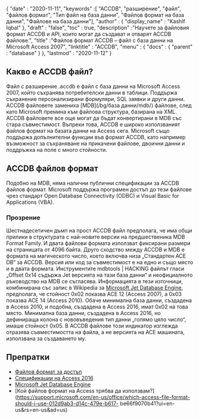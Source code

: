 {
  "date" : "2020-11-11",
  "keywords" :[ "ACCDB", "разширение", "файл", "файлов формат", "Тип файл на база данни", "Файлов формат на база данни", "Файлове на база данни"],
  "author" : {
    "display_name" : "Kashif Iqbal"
},
  "draft" : "false",
  "toc" : true,
  "description" :"Научете за файловия формат ACCDB и API, които могат да създават и отварят ACCDB файлове.",
  "title" :"Файлов формат ACCDB – файл с база данни на Microsoft Access 2007",
  "linktitle" : "ACCDB",
  "menu" : {
    "docs" : {
      "parent" : "database"
}
},
  "lastmod" : "2020-11-12"
}

## Какво е ACCDB файл?

Файл с разширение .accdb е файл с база данни на Microsoft Access 2007, който съхранява потребителски данни в таблици. Поддържа съхранение
персонализирани формуляри, SQL заявки и други данни. ACCDB файловете замениха [MDB](/bg/база данни/mdb/) файлове, след като Microsoft премина към файлова структура, базирана на XML. ACCDB файловете все още могат да бъдат конвертирани в MDB със стара съвместимост. Въпреки това, ACCDB е широко използваният файлов формат на базата данни на Access сега. Microsoft също поддържа допълнителни функции във формат ACCDB, като например възможност за съхраняване на прикачени файлове, двоични данни и поддръжка на поле с много стойности.

## ACCDB файлов формат

Подобно на MDB, няма налични публични спецификации за ACCDB файлов формат. Microsoft поддържа програмен достъп до тези файлове чрез стандарт Open Database Connectivity (ODBC) и Visual Basic for Applications (VBA).

### Прозрение

Шестнадесетичен дъмп на прост ACCDB файл предполага, че има общи прилики в структурата с най-новите версии на предшественика MDB Format Family. И двата файлови формата използват фиксирани размери на страницата от 4096 байта. Друго сходство между ACCDB и MDB е формата на магическото число, което включва низа „Стандартен ACE DB“ за ACCDB. Версия или код за съвместимост е на едно и също място и в двата формата. Инструментите mdbtools | HACKING файлът гласи „Offset 0x14 съдържа Jet версията на тази база данни“ и неофициалното ръководство на MDB се съгласява. Информацията в тези източници, комбинирана със запис в Wikipedia за [Microsoft Jet Database Engine](https://en.wikipedia.org/wiki/Microsoft_Jet_Database_Engine), предполага, че стойност 0x02 показва ACE 12 (Access 2007), а 0x03 показва ACE 14 (Access 2010). Обаче минимална база данни, създадена в Access 2010, и подобна, създадена в Access 2016, имат 0x02 на това място. Минимална база данни, създадена в Access 2016, но дефинираща колона с нововъведения тип данни „голямо цяло число“, имаше стойност 0x05. В ACCDB файлове този индикатор изглежда отразява съвместимостта на файла, а не версията на ACE машината, използвана за създаването му.

## Препратки

* [Файлов формат за достъп](https://support.microsoft.com/en-us/office/which-access-file-format-should-i-use-012d9ab3-d14c-479e-b617-be66f9070b41)
* [Спецификации на Access 2016](https://support.microsoft.com/en-us/office/access-specifications-0cf3c66f-9cf2-4e32-9568-98c1025bb47c?ui=en-us&rs=en-us&ad=us)
* [Microsoft Jet Database Engine](https://en.wikipedia.org/wiki/Microsoft_Jet_Database_Engine)
* [Кой файлов формат на Access трябва да използвам?](https://support.microsoft.com/en-us/office/which-access-file-format-should-i-use-012d9ab3-d14c-479e-b617- be66f9070b41?ui=en-us&rs=en-us&ad=us)

